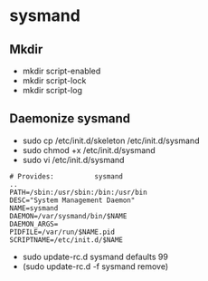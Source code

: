 sysmand
=======

Mkdir
-----------------
* mkdir script-enabled
* mkdir script-lock
* mkdir script-log

Daemonize sysmand
-----------------
* sudo cp /etc/init.d/skeleton /etc/init.d/sysmand
* sudo chmod +x /etc/init.d/sysmand
* sudo vi /etc/init.d/sysmand
```
# Provides:          sysmand
..
PATH=/sbin:/usr/sbin:/bin:/usr/bin
DESC="System Management Daemon"
NAME=sysmand
DAEMON=/var/sysmand/bin/$NAME
DAEMON_ARGS=
PIDFILE=/var/run/$NAME.pid
SCRIPTNAME=/etc/init.d/$NAME
```

* sudo update-rc.d sysmand defaults 99
* (sudo update-rc.d -f sysmand remove)


